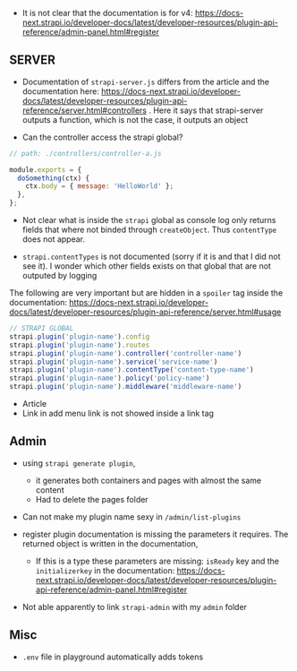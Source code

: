 

- It is not clear that the documentation is for v4: https://docs-next.strapi.io/developer-docs/latest/developer-resources/plugin-api-reference/admin-panel.html#register

## SERVER

- Documentation of `strapi-server.js` differs from the article and the documentation here: https://docs-next.strapi.io/developer-docs/latest/developer-resources/plugin-api-reference/server.html#controllers . Here it says that strapi-server outputs a function, which is not the case, it outputs an object

- Can the controller access the strapi global?
```js
// path: ./controllers/controller-a.js

module.exports = {
  doSomething(ctx) {
    ctx.body = { message: 'HelloWorld' };
  },
};

 ```

- Not clear what is inside the `strapi` global as console log only returns fields that where not binded through `createObject`. Thus `contentType` does not appear.

- `strapi.contentTypes` is not documented (sorry if it is and that I did not see it). I wonder which other fields exists on that global that are not outputed by logging

The following are very important but are hidden in a `spoiler` tag inside the documentation: https://docs-next.strapi.io/developer-docs/latest/developer-resources/plugin-api-reference/server.html#usage
```js
// STRAPI GLOBAL
strapi.plugin('plugin-name').config
strapi.plugin('plugin-name').routes
strapi.plugin('plugin-name').controller('controller-name')
strapi.plugin('plugin-name').service('service-name')
strapi.plugin('plugin-name').contentType('content-type-name')
strapi.plugin('plugin-name').policy('policy-name')
strapi.plugin('plugin-name').middleware('middleware-name')
```

- Article
- Link in add menu link is not showed inside a link tag


## Admin

- using `strapi generate plugin`,
  - it generates both containers and pages with almost the same content
  - Had to delete the pages folder

- Can not make my plugin name sexy in `/admin/list-plugins`
- register plugin documentation is missing the parameters it requires.  The returned object is written in the documentation,
  - If this is a type these parameters are missing: `isReady` key and the `initializerkey` in the documentation: https://docs-next.strapi.io/developer-docs/latest/developer-resources/plugin-api-reference/admin-panel.html#register
- Not able apparently to link `strapi-admin` with my `admin` folder


## Misc
- `.env` file in playground automatically adds tokens
